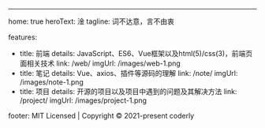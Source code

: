 ---
home: true
heroText: 淦
tagline: 词不达意，言不由衷

features:
  - title: 前端
    details: JavaScript、ES6、Vue框架以及html(5)/css(3)，前端页面相关技术
    link: /web/
    imgUrl: /images/web-1.png
  - title: 笔记
    details: Vue、axios、插件等源码的理解
    link: /note/
    imgUrl: /images/note-1.png
  - title: 项目
    details: 开源的项目以及项目中遇到的问题及其解决方法
    link: /project/
    imgUrl: /images/project-1.png

footer: MIT Licensed | Copyright © 2021-present coderly